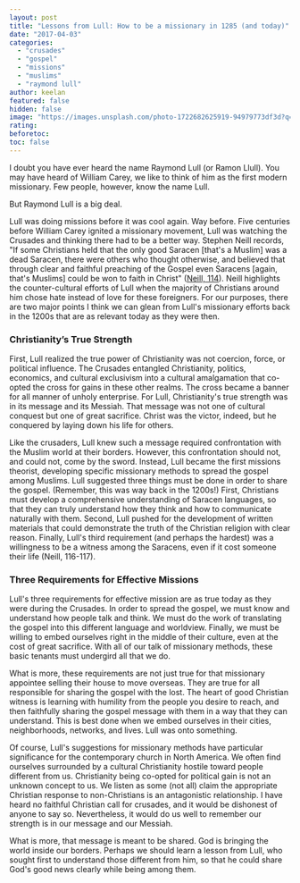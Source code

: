 ```yaml
---
layout: post
title: "Lessons from Lull: How to be a missionary in 1285 (and today)"
date: "2017-04-03"
categories: 
  - "crusades"
  - "gospel"
  - "missions"
  - "muslims"
  - "raymond lull"
author: keelan
featured: false
hidden: false
image: "https://images.unsplash.com/photo-1722682625919-94979773df3d?q=80&w=1971&auto=format&fit=crop&ixlib=rb-4.1.0&ixid=M3wxMjA3fDB8MHxwaG90by1wYWdlfHx8fGVufDB8fHx8fA%3D%3D"
rating:
beforetoc:
toc: false
---
```


I doubt you have ever heard the name Raymond Lull (or Ramon Llull). You may have heard of William Carey, we like to think of him as the first modern missionary. Few people, however, know the name Lull.

But Raymond Lull is a big deal.

Lull was doing missions before it was cool again. Way before. Five centuries before William Carey ignited a missionary movement, Lull was watching the Crusades and thinking there had to be a better way. Stephen Neill records, "If some Christians held that the only good Saracen \[that's a Muslim\] was a dead Saracen, there were others who thought otherwise, and believed that through clear and faithful preaching of the Gospel even Saracens \[again, that's Muslims\] could be won to faith in Christ" ([Neill, 114](https://www.amazon.com/History-Christian-Missions-Penguin-Church/dp/0140137637)). Neill highlights the counter-cultural efforts of Lull when the majority of Christians around him chose hate instead of love for these foreigners. For our purposes, there are two major points I think we can glean from Lull's missionary efforts back in the 1200s that are as relevant today as they were then.

### Christianity’s True Strength

First, Lull realized the true power of Christianity was not coercion, force, or political influence. The Crusades entangled Christianity, politics, economics, and cultural exclusivism into a cultural amalgamation that co-opted the cross for gains in these other realms. The cross became a banner for all manner of unholy enterprise. For Lull, Christianity's true strength was in its message and its Messiah. That message was not one of cultural conquest but one of great sacrifice. Christ was the victor, indeed, but he conquered by laying down his life for others.

Like the crusaders, Lull knew such a message required confrontation with the Muslim world at their borders. However, this confrontation should not, and could not, come by the sword. Instead, Lull became the first missions theorist, developing specific missionary methods to spread the gospel among Muslims. Lull suggested three things must be done in order to share the gospel. (Remember, this was way back in the 1200s!) First, Christians must develop a comprehensive understanding of Saracen languages, so that they can truly understand how they think and how to communicate naturally with them. Second, Lull pushed for the development of written materials that could demonstrate the truth of the Christian religion with clear reason. Finally, Lull's third requirement (and perhaps the hardest) was a willingness to be a witness among the Saracens, even if it cost someone their life (Neill, 116-117).

### Three Requirements for Effective Missions

Lull's three requirements for effective mission are as true today as they were during the Crusades. In order to spread the gospel, we must know and understand how people talk and think. We must do the work of translating the gospel into this different language and worldview. Finally, we must be willing to embed ourselves right in the middle of their culture, even at the cost of great sacrifice. With all of our talk of missionary methods, these basic tenants must undergird all that we do.

What is more, these requirements are not just true for that missionary appointee selling their house to move overseas. They are true for all responsible for sharing the gospel with the lost. The heart of good Christian witness is learning with humility from the people you desire to reach, and then faithfully sharing the gospel message with them in a way that they can understand. This is best done when we embed ourselves in their cities, neighborhoods, networks, and lives. Lull was onto something.

Of course, Lull's suggestions for missionary methods have particular significance for the contemporary church in North America. We often find ourselves surrounded by a cultural Christianity hostile toward people different from us. Christianity being co-opted for political gain is not an unknown concept to us. We listen as some (not all) claim the appropriate Christian response to non-Christians is an antagonistic relationship. I have heard no faithful Christian call for crusades, and it would be dishonest of anyone to say so. Nevertheless, it would do us well to remember our strength is in our message and our Messiah.

What is more, that message is meant to be shared. God is bringing the world inside our borders. Perhaps we should learn a lesson from Lull, who sought first to understand those different from him, so that he could share God's good news clearly while being among them.
